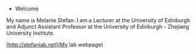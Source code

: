 * Welcome

My name is Melanie Stefan. I am a Lecturer at the University of Edinburgh and Adjunct Assistant Professor at the University of Edinburgh - Zhejiang University Institute.

[http://stefanlab.net](My lab webpage)